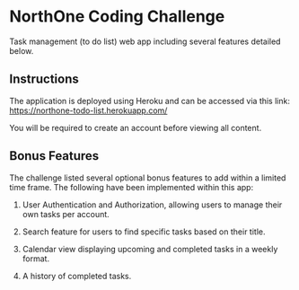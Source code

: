 # NorthOne Coding Challenge

Task management (to do list) web app including several features detailed below.

## Instructions

The application is deployed using Heroku and can be accessed via this link: https://northone-todo-list.herokuapp.com/

You will be required to create an account before viewing all content.

## Bonus Features

The challenge listed several optional bonus features to add within a limited time frame. The following have been implemented within this app:

1. User Authentication and Authorization, allowing users to manage their own tasks per account.

2. Search feature for users to find specific tasks based on their title.

3. Calendar view displaying upcoming and completed tasks in a weekly format.

4. A history of completed tasks.
